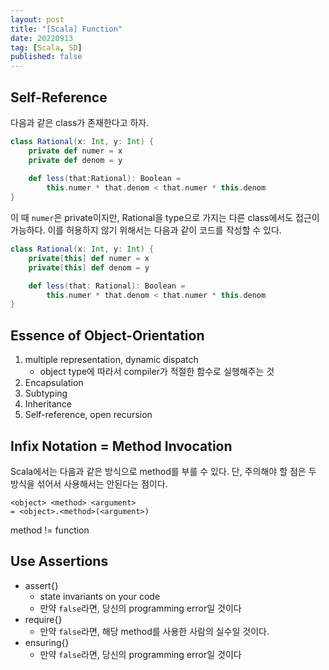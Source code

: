 ```yaml
---
layout: post
title: "[Scala] Function"
date: 20220913
tag: [Scala, SD]
published: false
---
```


## Self-Reference

다음과 같은 class가 존재한다고 하자.

```Scala
class Rational(x: Int, y: Int) {
    private def numer = x
    private def denom = y
    
    def less(that:Rational): Boolean =
        this.numer * that.denom < that.numer * this.denom
}
```
이 때 `numer`은 private이지만, Rational을 type으로 가지는 다른 class에서도 접근이 가능하다. 이를 허용하지 않기 위해서는 다음과 같이 코드를 작성할 수 있다.

```Scala
class Rational(x: Int, y: Int) {
    private[this] def numer = x
    private[this] def denom = y

    def less(that: Rational): Boolean =
        this.numer * that.denom < that.numer * this.denom
}
```

## Essence of Object-Orientation
1. multiple representation, dynamic dispatch
   - object type에 따라서 compiler가 적절한 함수로 실행해주는 것
2. Encapsulation
3. Subtyping
4. Inheritance
5. Self-reference, open recursion

## Infix Notation = Method Invocation
Scala에서는 다음과 같은 방식으로 method를 부를 수 있다. 단, 주의해야 할 점은 두 방식을 섞어서 사용해서는 안된다는 점이다.
```
<object> <method> <argument> 
= <object>.<method>(<argument>)
```

method != function

## Use Assertions
- assert{}
  - state invariants on your code
  - 만약 `false`라면, 당신의 programming error일 것이다
- require{}
  - 만약 `false`라면, 해당 method를 사용한 사람의 실수일 것이다.
- ensuring{}
  - 만약 `false`라면, 당신의 programming error일 것이다
